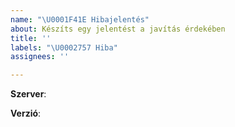 ```yaml
---
name: "\U0001F41E Hibajelentés"
about: Készíts egy jelentést a javítás érdekében
title: ''
labels: "\U0002757 Hiba"
assignees: ''

---
```


<!--- Kritikus (nem publikus) hibák jelentése: https://www.oldcrafters.net/kapcsolat/ -->

<!-- Melyik szerveren van a hiba? pl.: Survival -->
**Szerver**: 
<!-- Milyen verzióval játszol a szerveren? pl.: 1.14.4 -->
**Verzió**: 


